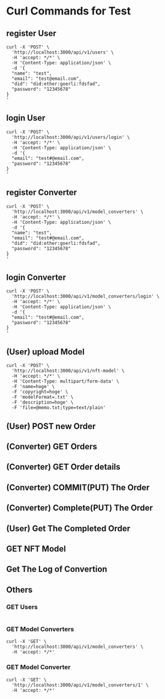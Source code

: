 

# Curl Commands for Test


## register User
```
curl -X 'POST' \
  'http://localhost:3000/api/v1/users' \
  -H 'accept: */*' \
  -H 'Content-Type: application/json' \
  -d '{
  "name": "test",
  "email": "test@email.com",
  "did": "did:ether:goerli:fdsfad",
  "password": "12345678"
}
'
```
## login User
```
curl -X 'POST' \
  'http://localhost:3000/api/v1/users/login' \
  -H 'accept: */*' \
  -H 'Content-Type: application/json' \
  -d '{
  "email": "test#@email.com",
  "password": "12345678"
}
'
```

## register Converter
```
curl -X 'POST' \
  'http://localhost:3000/api/v1/model_converters' \
  -H 'accept: */*' \
  -H 'Content-Type: application/json' \
  -d '{
  "name": "test",
  "email": "test#@email.com",
  "did": "did:ether:goerli:fdsfad",
  "password": "12345678"
}
'
```

## login Converter
```
curl -X 'POST' \
  'http://localhost:3000/api/v1/model_converters/login' \
  -H 'accept: */*' \
  -H 'Content-Type: application/json' \
  -d '{
  "email": "test#@email.com",
  "password": "12345678"
}
'
```

## (User) upload Model
```
curl -X 'POST' \
  'http://localhost:3000/api/v1/nft-model' \
  -H 'accept: */*' \
  -H 'Content-Type: multipart/form-data' \
  -F 'name=hoge' \
  -F 'copyright=hoge' \
  -F 'modelFormat=.txt' \
  -F 'description=hoge' \
  -F 'file=@memo.txt;type=text/plain'
```

## (User) POST new Order


## (Converter) GET Orders


## (Converter) GET Order details


## (Converter) COMMIT(PUT) The Order


## (Converter) Complete(PUT) The Order


## (User) Get The Completed Order


## GET NFT Model


## Get The Log of Convertion


## Others

### GET Users
```

```


### GET Model Converters
```
curl -X 'GET' \
  'http://localhost:3000/api/v1/model_converters' \
  -H 'accept: */*'
```

### GET Model Converter
```
curl -X 'GET' \
  'http://localhost:3000/api/v1/model_converters/1' \
  -H 'accept: */*'
```